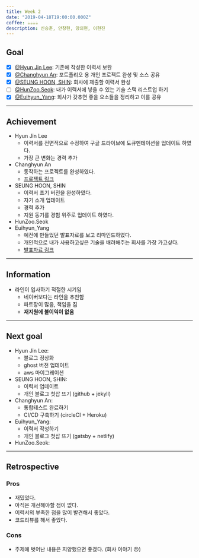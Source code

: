```yaml
---
title: Week 2
date: "2019-04-18T19:00:00.000Z"
coffee: ☕️️️️️️☕️☕️☕️
description: 신승훈, 안창현, 양의현, 이현진
---
```


## Goal

- [x] [@Hyun Jin Lee](https://github.com/HyunTruth): 기존에 작성한 이력서 보완
- [x] [@Changhyun An](https://github.com/achooan): 포트폴리오 용 개인 프로젝트 완성 및 소스 공유
- [x] [@SEUNG HOON, SHIN](https://github.com/newinh): 회사에 제출할 이력서 완성
- [ ] [@HunZoo.Seok](https://github.com/zooozoo): 내가 이력서에 넣을 수 있는 기술 스택 리스트업 하기
- [x] [@Euihyun_Yang](https://github.com/noahluftyang): 회사가 갖추면 좋을 요소들을 정리하고 이를 공유

---

## Achievement

- Hyun Jin Lee
  - 이력서를 전면적으로 수정하여 구글 드라이브에 도큐멘테이션을 업데이트 하였다.
  - 가장 큰 변화는 경력 추가
- Changhyun An
  - 동작하는 프로젝트를 완성하였다.
  - [프로젝트 링크](https://github.com/achooan/simple-ecommerce)
- SEUNG HOON, SHIN
  - 이력서 초기 버전을 완성하였다.
  - 자기 소개 업데이트
  - 경력 추가
  - 지원 동기를 경험 위주로 업데이트 하였다.
- HunZoo.Seok
- Euihyun_Yang
  - 예전에 만들었던 발표자료를 보고 리마인드하였다.
  - 개인적으로 내가 사용하고싶은 기술을 배려해주는 회사를 가장 가고싶다.
  - [발표자료 링크](https://levelup-developers.netlify.com)

---

## Information

- 라인이 입사하기 적절한 시기임
  - 네이버보다는 라인을 추천함
  - 파트장이 많음, 책임을 짐
  - **재지원에 불이익이 없음**

---

## Next goal

- Hyun Jin Lee:
  - 블로그 정상화
  - ghost 버전 업데이트
  - aws 마이그레이션
- SEUNG HOON, SHIN:
  - 이력서 업데이트
  - 개인 블로그 첫삽 뜨기 (github + jekyll)
- Changhyun An:
  - 통합테스트 완료하기
  - CI/CD 구축하기 (circleCI + Heroku)
- Euihyun_Yang:
  - 이력서 작성하기
  - 개인 블로그 첫삽 뜨기 (gatsby + netlify)
- HunZoo.Seok:

---

## Retrospective

### Pros

- 재밌었다.
- 아직은 개선해야할 점이 없다.
- 이력서의 부족한 점을 많이 발견해서 좋았다.
- 코드리뷰를 해서 좋았다.

### Cons

- 주제에 벗어난 내용은 지양했으면 좋겠다. (회사 이야기 :angry:)
